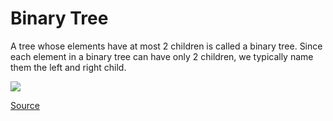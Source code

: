 # Binary Tree

A tree whose elements have at most 2 children is called a binary tree. Since each element in a binary tree can have only 2 children, we typically name them the left and right child.

<img src="https://www.geeksforgeeks.org/wp-content/uploads/binary-tree-to-DLL.png"/>

<a href="https://www.geeksforgeeks.org/binary-tree-data-structure/">Source</a>
